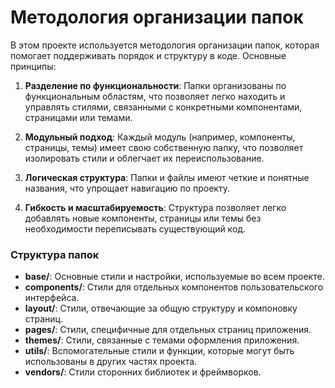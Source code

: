 # Методология организации папок

В этом проекте используется методология организации папок, которая помогает поддерживать порядок и структуру в коде. Основные принципы:

1. **Разделение по функциональности**: Папки организованы по функциональным областям, что позволяет легко находить и управлять стилями, связанными с конкретными компонентами, страницами или темами.

2. **Модульный подход**: Каждый модуль (например, компоненты, страницы, темы) имеет свою собственную папку, что позволяет изолировать стили и облегчает их переиспользование.

3. **Логическая структура**: Папки и файлы имеют четкие и понятные названия, что упрощает навигацию по проекту.

4. **Гибкость и масштабируемость**: Структура позволяет легко добавлять новые компоненты, страницы или темы без необходимости переписывать существующий код.

### Структура папок

- **base/**: Основные стили и настройки, используемые во всем проекте.
- **components/**: Стили для отдельных компонентов пользовательского интерфейса.
- **layout/**: Стили, отвечающие за общую структуру и компоновку страниц.
- **pages/**: Стили, специфичные для отдельных страниц приложения.
- **themes/**: Стили, связанные с темами оформления приложения.
- **utils/**: Вспомогательные стили и функции, которые могут быть использованы в других частях проекта.
- **vendors/**: Стили сторонних библиотек и фреймворков.